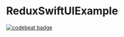# ReduxSwiftUIExample

[![codebeat badge](https://codebeat.co/badges/0d2fc4c6-1488-4d82-9edb-14ee15026135)](https://codebeat.co/projects/github-com-transmigrado-reduxswiftuiexample-main)